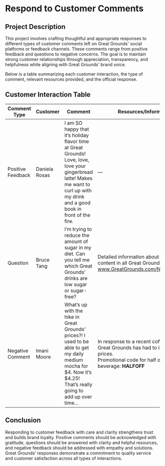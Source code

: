 # **Respond to Customer Comments**

## **Project Description**
This project involves crafting thoughtful and appropriate responses to different types of customer comments left on Great Grounds' social platforms or feedback channels. These comments range from positive feedback and questions to negative concerns. The goal is to maintain strong customer relationships through appreciation, transparency, and helpfulness while aligning with Great Grounds' brand voice.

Below is a table summarizing each customer interaction, the type of comment, relevant resources provided, and the official response.

## **Customer Interaction Table**

| **Comment Type**     | **Customer**    | **Comment**                                                                                                                                                    | **Resources/Information**                                                                                  | **Response**                                                                                                                                                                                                                                                                                          |
|----------------------|------------------|----------------------------------------------------------------------------------------------------------------------------------------------------------------|------------------------------------------------------------------------------------------------------------|--------------------------------------------------------------------------------------------------------------------------------------------------------------------------------------------------------------------------------------------------------------------------------------------------------|
| Positive Feedback    | Daniela Rosas     | I am SO happy that it’s holiday flavor time at Great Grounds! Love, love, love your gingerbread latte! Makes me want to curl up with my drink and a good book in front of the fire.  | —                                                                                                         | Hi Daniela. We’re thrilled you're enjoying our holiday flavors, especially the gingerbread latte! It’s one of our seasonal favorites too. Curling up with a warm cup and a good book sounds like the perfect way to enjoy it. Thanks for sharing the love — we appreciate you.                         |
| Question             | Bruce Tang        | I’m trying to reduce the amount of sugar in my diet. Can you tell me which Great Grounds’ drinks are low sugar or sugar-free?                                 | Detailed information about the nutritional content in all Great Grounds’ beverages: www.GreatGrounds.com/NutritionalFacts | Hi Bruce. Great question: your health goals matter to us. You can explore all of our drinks' nutritional info here: [www.GreatGrounds.com/NutritionalFacts]. We also recommend trying our unsweetened teas and customizable espresso drinks. Let us know if you'd like help picking the perfect one.   |
| Negative Comment     | Imani Moore       | What’s up with the hike in Great Grounds’ prices?! I used to be able to get my daily medium mocha for $4. Now it’s $4.25! That’s really going to add up over time... | In response to a recent coffee shortage, Great Grounds has had to increase prices. <br> Promotional code for half off one beverage: **HALFOFF** | Hi Imani, thanks so much for your feedback. We totally understand your concern. The price adjustment was a tough decision due to a recent coffee shortage. That said, we truly value your loyalty, and we’d love to offer you 50% off your next drink with this code: **HALFOFF**. Hope to serve you again soon. |

## **Conclusion**
Responding to customer feedback with care and clarity strengthens trust and builds brand loyalty. Positive comments should be acknowledged with gratitude, questions should be answered with clarity and helpful resources, and negative feedback should be addressed with empathy and solutions. Great Grounds’ responses demonstrate a commitment to quality service and customer satisfaction across all types of interactions.
